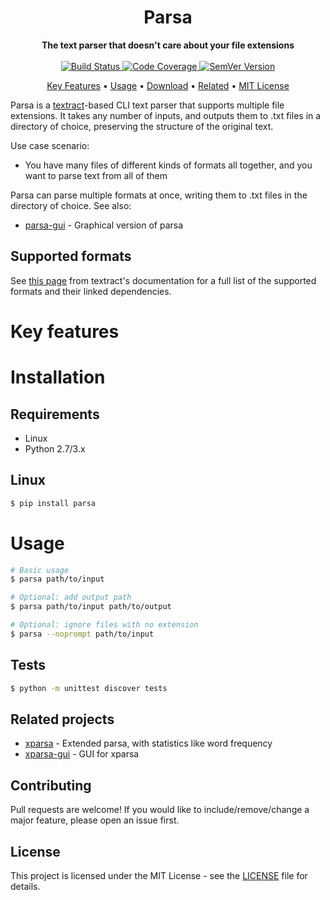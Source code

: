 <h1 align="center">Parsa</h1>

<div align="center">
  <strong>The text parser that doesn't care about your file extensions</strong>
</div>

<br />

<div align="center">
  <!-- Build Status -->
  <a href="https://travis-ci.com/rdimaio/parsa">
    <img src="https://travis-ci.com/rdimaio/parsa.svg?branch=master"
      alt="Build Status" />
  </a>
  <!-- Code Coverage -->
  <a href="https://codecov.io/gh/rdimaio/parsa">
    <img src="https://codecov.io/gh/rdimaio/parsa/branch/master/graph/badge.svg"
      alt="Code Coverage" />
  </a>
  <!-- SemVer Version -->
  <a href="https://github.com/rdimaio/parsa">
    <img src="https://img.shields.io/badge/Version-1.1.3-blue.svg"
      alt="SemVer Version" />
  </a>
</div>


<p align="center">
  <a href="#key-features">Key Features</a> •
  <a href="#how-to-use">Usage</a> •
  <a href="#download">Download</a> •
  <a href="#related">Related</a> •
  <a href="https://github.com/rdimaio/parsa/blob/master/LICENSE">MIT License</a>
</p>


<!-- TODO - Put gif here -->

Parsa is a [textract](https://github.com/deanmalmgren/textract)-based CLI text parser that supports multiple file extensions.
It takes any number of inputs, and outputs them to .txt files in a directory of choice, preserving the structure of the original text.

Use case scenario:
- You have many files of different kinds of formats all together, and you want to parse text from all of them

Parsa can parse multiple formats at once, writing them to .txt files in the directory of choice.
See also:
- [parsa-gui](https://github.com/rdimaio/parsa-gui) - Graphical version of parsa

## Supported formats
See [this page](https://textract.readthedocs.io/en/stable/#currently-supporting) from textract's documentation for a full list of the supported formats and their linked dependencies.

# Key features

# Installation
## Requirements
- Linux
- Python 2.7/3.x 

## Linux
```bash
$ pip install parsa
```

# Usage
```bash
# Basic usage
$ parsa path/to/input

# Optional: add output path
$ parsa path/to/input path/to/output

# Optional: ignore files with no extension
$ parsa --noprompt path/to/input
```

## Tests
```bash
$ python -m unittest discover tests
```

## Related projects
- [xparsa](https://github.com/rdimaio/xparsa) - Extended parsa, with statistics like word frequency
- [xparsa-gui](https://github.com/rdimaio/xparsa-gui) - GUI for xparsa

## Contributing
Pull requests are welcome! If you would like to include/remove/change a major feature, please open an issue first.

## License
This project is licensed under the MIT License - see the [LICENSE](https://github.com/rdimaio/parsa/blob/master/LICENSE) file for details.